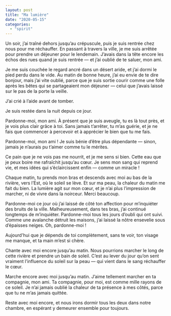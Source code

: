 ```yaml
---
layout: post
title: "Ma lumière"
date: "2020-05-15"
categories:
  - "spirit"
---
```


Un soir, j’ai traîné dehors jusqu’au crépuscule, puis je suis rentrée chez nous pour me réchauffer. En passant à travers la ville, je me suis arrêtée pour prendre un déjeuner pour le lendemain. J’avais dans la tête encore les échos des rues quand je suis rentrée — et j’ai oublié de te saluer, mon ami.

Je me suis couchée le regard ancré dans un désert aride, et j’ai dormi le pied perdu dans le vide. Au matin de bonne heure, j’ai eu envie de te dire bonjour, mais j’ai vite oublié, parce que je suis sortie courir comme une folle après les bêtes qui se partageaient mon déjeuner — celui que j’avais laissé sur le pas de la porte la veille.

J’ai crié à l’aide avant de tomber.

Je suis restée dans la nuit depuis ce jour.

Pardonne-moi, mon ami. À présent que je suis aveugle, tu es là tout près, et je vois plus clair grâce à toi. Sans jamais t’arrêter, tu m’as guérie, et je ne fais que commencer à percevoir et à apprécier le bien que tu me fais.

Pardonne-moi, mon ami ! Je suis bénie d’être plus dépendante — sinon, jamais je n’aurais pu t’aimer comme tu le mérites.

Ce pain que je ne vois pas me nourrit, et je me sens si bien. Cette eau que je peux boire me rafraîchit jusqu’au cœur. Je sens mon sang qui reprend vie, et mes idées qui s’éclaircissent enfin — comme un miracle !

Chaque matin, tu prends mon bras et descends avec moi au bas de la rivière, vers l’Est, où le soleil se lève. Et sur ma peau, la chaleur du matin me fait du bien. La lumière agit sur mon cœur, et je n’ai plus l’impression de marcher, ni de vivre dans la noirceur. Merci beaucoup.

Pardonne-moi ce jour où j’ai laissé de côté ton affection pour m’inquiéter des bruits de la ville. Malheureusement, dans tes bras, j’ai continué longtemps de m’inquiéter. Pardonne-moi tous les jours d’oubli qui ont suivi. Comme une avalanche détruit les maisons, j’ai laissé la nôtre ensevelie sous d’épaisses neiges. Oh, pardonne-moi !

Aujourd'hui que je dépends de toi complètement, sans te voir, ton visage me manque, et ta main m’est si chère.

Chante avec moi encore jusqu’au matin. Nous pourrions marcher le long de cette rivière et prendre un bain de soleil. C’est au lever du jour qu’on sent vraiment l’influence du soleil sur la peau — qui vient dans le sang réchauffer le cœur.

Marche encore avec moi jusqu’au matin. J’aime tellement marcher en ta compagnie, mon ami. Ta compagnie, pour moi, est comme mille rayons de ce soleil. Je n’ai jamais oublié la chaleur de ta présence à mes côtés, parce que tu ne m’as jamais quittée.

Reste avec moi encore, et nous irons dormir tous les deux dans notre chambre, en espérant y demeurer ensemble pour toujours.
